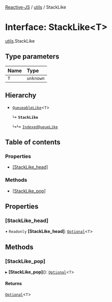 [Reactive-JS](../README.md) / [utils](../modules/utils.md) / StackLike

# Interface: StackLike\<T\>

[utils](../modules/utils.md).StackLike

## Type parameters

| Name | Type |
| :------ | :------ |
| `T` | `unknown` |

## Hierarchy

- [`QueueableLike`](utils.QueueableLike.md)\<`T`\>

  ↳ **`StackLike`**

  ↳↳ [`IndexedQueueLike`](utils.IndexedQueueLike.md)

## Table of contents

### Properties

- [[StackLike\_head]](utils.StackLike.md#[stacklike_head])

### Methods

- [[StackLike\_pop]](utils.StackLike.md#[stacklike_pop])

## Properties

### [StackLike\_head]

• `Readonly` **[StackLike\_head]**: [`Optional`](../modules/functions.md#optional)\<`T`\>

## Methods

### [StackLike\_pop]

▸ **[StackLike_pop]**(): [`Optional`](../modules/functions.md#optional)\<`T`\>

#### Returns

[`Optional`](../modules/functions.md#optional)\<`T`\>
